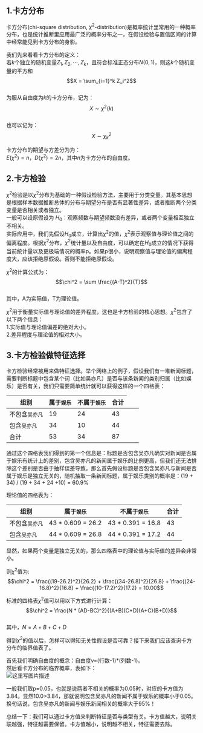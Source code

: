 ## 1.卡方分布
卡方分布(chi-square distribution, $\chi ^2$-distribution)是概率统计里常用的一种概率分布，也是统计推断里应用最广泛的概率分布之一，在假设检验与置信区间的计算中经常能见到卡方分布的身影。  

我们先来看看卡方分布的定义：  
若$k$个独立的随机变量$Z_1,Z_2,\cdots,Z_k$，且符合标准正态分布$N(0,1)$，则这$k$个随机变量的平方和  
$$X = \sum_{i=1}^k Z_i^2$$  
为服从自由度为$k$的卡方分布，记为：  
$$X \sim \chi^2(k)$$  
也可以记为：  
$$X \sim \chi_k^2$$  

卡方分布的期望与方差分为为：  
$E(\chi^2) = n$，$D(\chi^2) = 2n$，其中$n$为卡方分布的自由度。

## 2.卡方检验
$\chi^2$检验是以$\chi^2$分布为基础的一种假设检验方法，主要用于分类变量。其基本思想是根据样本数据推断总体的分布与期望分布是否有显著性差异，或者推断两个分类变量是否相关或者独立。  
一般可以设原假设为 $H_0$：观察频数与期望频数没有差异，或者两个变量相互独立不相关。  
实际应用中，我们先假设$H_0$成立，计算出$\chi^2$的值，$\chi^2$表示观察值与理论值之间的偏离程度。根据$\chi^2$分布，$\chi^2$统计量以及自由度，可以确定在$H_0$成立的情况下获得当前统计量以及更极端情况的概率p。如果p很小，说明观察值与理论值的偏离程度大，应该拒绝原假设。否则不能拒绝原假设。  

$\chi^2$的计算公式为：  
$$\chi^2 = \sum \frac{(A-T)^2}{T}$$  
其中，A为实际值，T为理论值。  

$\chi^2$用于衡量实际值与理论值的差异程度，这也是卡方检验的核心思想。$\chi^2$包含了以下两个信息：  
1.实际值与理论值偏差的绝对大小。  
2.差异程度与理论值的相对大小。  

## 3.卡方检验做特征选择
卡方检验经常被用来做特征选择。举个网络上的例子，假设我们有一堆新闻标题，需要判断标题中包含某个词（比如吴亦凡）是否与该条新闻的类别归属（比如娱乐）是否有关，我们只需要简单统计就可以获得这样的一个四格表：  

<table>
<thead><tr>
<th>组别</th>
<th>属于<code>娱乐</code>
</th>
<th>不属于<code>娱乐</code>
</th>
<th>合计</th>
</tr></thead>
<tbody>
<tr>
<td>不包含<code>吴亦凡</code>
</td>
<td>19</td>
<td>24</td>
<td>43</td>
</tr>
<tr>
<td>包含<code>吴亦凡</code>
</td>
<td>34</td>
<td>10</td>
<td>44</td>
</tr>
<tr>
<td>合计</td>
<td>53</td>
<td>34</td>
<td>87</td>
<td>　</td>
</tr>
</tbody>
</table>

通过这个四格表我们得到的第一个信息是：标题是否包含吴亦凡确实对新闻是否属于娱乐有统计上的差别，包含吴亦凡的新闻属于娱乐的比例更高，但我们还无法排除这个差别是否由于抽样误差导致。那么首先假设标题是否包含吴亦凡与新闻是否属于娱乐是独立无关的，随机抽取一条新闻标题，属于娱乐类别的概率是：(19 + 34) / (19 + 34 + 24 +10) = 60.9%  

理论值的四格表为：  
<table>
<thead><tr>
<th>组别</th>
<th>属于<code>娱乐</code>
</th>
<th>不属于<code>娱乐</code>
</th>
<th>合计</th>
</tr></thead>
<tbody>
<tr>
<td>不包含<code>吴亦凡</code>
</td>
<td>43 * 0.609 = 26.2</td>
<td>43 * 0.391 = 16.8</td>
<td>43</td>
</tr>
<tr>
<td>包含<code>吴亦凡</code>
</td>
<td>44 * 0.609 = 26.8</td>
<td>44 * 0.391 = 17.2</td>
<td>44</td>
</tr>
</tbody>
</table>

显然，如果两个变量是独立无关的，那么四格表中的理论值与实际值的差异会非常小。  

则$\chi^2$值为:  
$$\chi^2 = \frac{(19-26.2)^2}{26.2} +  \frac{(34-26.8)^2}{26.8} + \frac{(24-16.8)^2}{16.8} + \frac{(10-17.2)^2}{17.2} = 10.00$$  

标准的四格表$\chi^2$值可以用以下方式进行计算：  
$$\chi^2 = \frac{N * (AD-BC)^2}{(A+B)(C+D)(A+C)(B+D)}$$  
其中，$N = A+B+C+D$  

得到$\chi^2$的值以后，怎样可以得知无关性假设是否可靠？接下来我们应该查询卡方分布的临界值表了。  

首先我们明确自由度的概念：自由度v=(行数-1)*(列数-1)。  
然后看卡方分布的临界概率，表如下：  
![这里写图片描述](https://imgconvert.csdnimg.cn/aHR0cDovL2ltZy5ibG9nLmNzZG4ubmV0LzIwMTYwODIzMTYwMTE1MjE3?x-oss-process=image/format,png)

一般我们取p=0.05，也就是说两者不相关的概率为0.05时，对应的卡方值为3.84。显然10.0>3.84，那就说明包含吴亦凡的新闻不属于娱乐的概率小于0.05。换句话说，包含吴亦凡的新闻与娱乐新闻相关的概率大于95%！  

总结一下：我们可以通过卡方值来判断特征是否与类型有关。卡方值越大，说明关联越强，特征越需要保留。卡方值越小，说明越不相关，特征需要去除。
